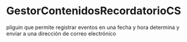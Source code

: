 # GestorContenidosRecordatorioCS
pliguin que permite registrar eventos en una fecha y hora determina y enviar a una dirección de correo electrónico
